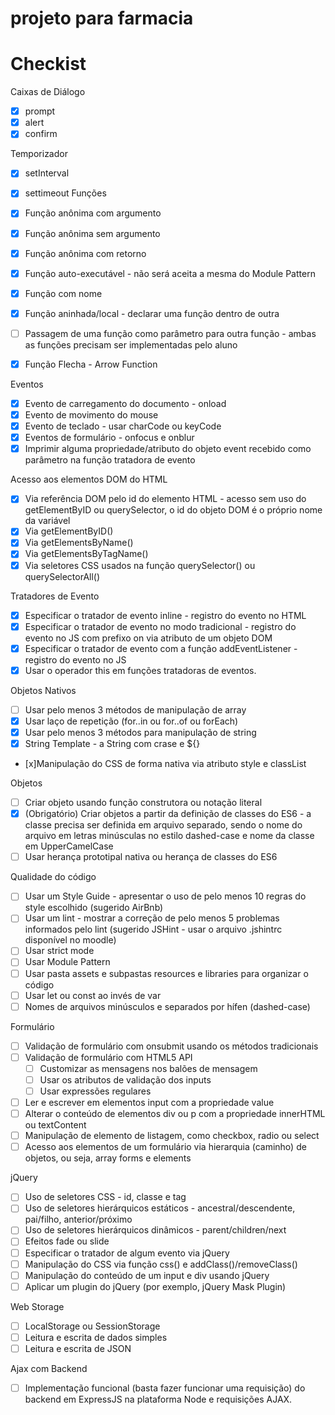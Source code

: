 # projeto para farmacia
# Checkist

Caixas de Diálogo

- [x] prompt
- [x] alert
- [x] confirm

Temporizador

- [x] setInterval
- [x] settimeout
Funções

- [x] Função anônima com argumento
- [x] Função anônima sem argumento
- [X] Função anônima com retorno
- [x] Função auto-executável - não será aceita a mesma do Module Pattern
- [x] Função com nome
- [x] Função aninhada/local - declarar uma função dentro de outra
- [ ] Passagem de uma função como parâmetro para outra função - ambas as funções precisam ser implementadas pelo aluno
- [x] Função Flecha - Arrow Function
 
Eventos

- [x] Evento de carregamento do documento - onload
- [x] Evento de movimento do mouse
- [x] Evento de teclado - usar charCode ou keyCode
- [x] Eventos de formulário - onfocus e onblur
- [x] Imprimir alguma propriedade/atributo do objeto event recebido como parâmetro na função tratadora de evento

Acesso aos elementos DOM do HTML

- [x] Via referência DOM pelo id do elemento HTML - acesso sem uso do getElementByID ou querySelector, o id do objeto DOM é o próprio nome da variável
- [x] Via getElementByID()
- [x] Via getElementsByName()
- [x] Via getElementsByTagName()
- [x] Via seletores CSS usados na função querySelector() ou querySelectorAll()

Tratadores de Evento

- [x] Especificar o tratador de evento inline - registro do evento no HTML
- [x] Especificar o tratador de evento no modo tradicional - registro do evento no JS com prefixo on via atributo de um objeto DOM
- [x] Especificar o tratador de evento com a função addEventListener - registro do evento no JS
- [x] Usar o operador this em funções tratadoras de eventos.

Objetos Nativos

- [ ] Usar pelo menos 3 métodos de manipulação de array
- [x] Usar laço de repetição (for..in ou for..of ou forEach)
- [x] Usar pelo menos 3 métodos para manipulação de string
- [x] String Template - a String com crase e ${}
- [x]Manipulação do CSS de forma nativa via atributo style e classList

Objetos

- [ ] Criar objeto usando função construtora ou notação literal
- [X] (Obrigatório) Criar objetos a partir da definição de classes do ES6 - a classe precisa ser definida em arquivo separado, sendo o nome do arquivo em letras minúsculas no estilo dashed-case e nome da classe em UpperCamelCase
- [ ] Usar herança prototipal nativa ou herança de classes do ES6

Qualidade do código

- [ ] Usar um Style Guide - apresentar o uso de pelo menos 10 regras do style escolhido (sugerido AirBnb)
- [ ] Usar um lint - mostrar a correção de pelo menos 5 problemas informados pelo lint (sugerido JSHint - usar o arquivo .jshintrc disponível no moodle)
- [ ] Usar strict mode
- [ ] Usar Module Pattern
- [ ] Usar pasta assets e subpastas resources e libraries para organizar o código
- [ ] Usar let ou const ao invés de var
- [ ] Nomes de arquivos minúsculos e separados por hífen (dashed-case)

Formulário

- [ ] Validação de formulário com onsubmit usando os métodos tradicionais
- [ ] Validação de formulário com HTML5 API
  - [ ] Customizar as mensagens nos balões de mensagem
  - [ ] Usar os atributos de validação dos inputs
  - [ ] Usar expressões regulares
- [ ] Ler e escrever em elementos input com a propriedade value
- [ ] Alterar o conteúdo de elementos div ou p com a propriedade innerHTML ou textContent
- [ ] Manipulação de elemento de listagem, como checkbox, radio ou select
- [ ] Acesso aos elementos de um formulário via hierarquia (caminho) de objetos, ou seja, array forms e elements

jQuery

- [ ] Uso de seletores CSS - id, classe e tag
- [ ] Uso de seletores hierárquicos estáticos - ancestral/descendente, pai/filho, anterior/próximo
- [ ] Uso de seletores hierárquicos dinâmicos - parent/children/next
- [ ] Efeitos fade ou slide
- [ ] Especificar o tratador de algum evento via jQuery
- [ ] Manipulação do CSS via função css() e addClass()/removeClass()
- [ ] Manipulação do conteúdo de um input e div usando jQuery
- [ ] Aplicar um plugin do jQuery (por exemplo, jQuery Mask Plugin)

Web Storage

- [ ] LocalStorage ou SessionStorage
- [ ] Leitura e escrita de dados simples
- [ ] Leitura e escrita de JSON

Ajax com Backend

- [ ] Implementação funcional (basta fazer funcionar uma requisição) do backend em ExpressJS na plataforma Node e requisições AJAX.
